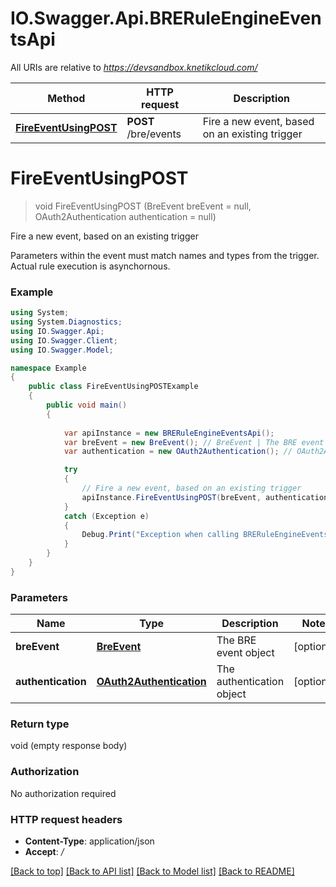 # IO.Swagger.Api.BRERuleEngineEventsApi

All URIs are relative to *https://devsandbox.knetikcloud.com/*

Method | HTTP request | Description
------------- | ------------- | -------------
[**FireEventUsingPOST**](BRERuleEngineEventsApi.md#fireeventusingpost) | **POST** /bre/events | Fire a new event, based on an existing trigger


<a name="fireeventusingpost"></a>
# **FireEventUsingPOST**
> void FireEventUsingPOST (BreEvent breEvent = null, OAuth2Authentication authentication = null)

Fire a new event, based on an existing trigger

Parameters within the event must match names and types from the trigger. Actual rule execution is asynchornous.

### Example
```csharp
using System;
using System.Diagnostics;
using IO.Swagger.Api;
using IO.Swagger.Client;
using IO.Swagger.Model;

namespace Example
{
    public class FireEventUsingPOSTExample
    {
        public void main()
        {
            
            var apiInstance = new BRERuleEngineEventsApi();
            var breEvent = new BreEvent(); // BreEvent | The BRE event object (optional) 
            var authentication = new OAuth2Authentication(); // OAuth2Authentication | The authentication object (optional) 

            try
            {
                // Fire a new event, based on an existing trigger
                apiInstance.FireEventUsingPOST(breEvent, authentication);
            }
            catch (Exception e)
            {
                Debug.Print("Exception when calling BRERuleEngineEventsApi.FireEventUsingPOST: " + e.Message );
            }
        }
    }
}
```

### Parameters

Name | Type | Description  | Notes
------------- | ------------- | ------------- | -------------
 **breEvent** | [**BreEvent**](BreEvent.md)| The BRE event object | [optional] 
 **authentication** | [**OAuth2Authentication**](OAuth2Authentication.md)| The authentication object | [optional] 

### Return type

void (empty response body)

### Authorization

No authorization required

### HTTP request headers

 - **Content-Type**: application/json
 - **Accept**: */*

[[Back to top]](#) [[Back to API list]](../README.md#documentation-for-api-endpoints) [[Back to Model list]](../README.md#documentation-for-models) [[Back to README]](../README.md)

